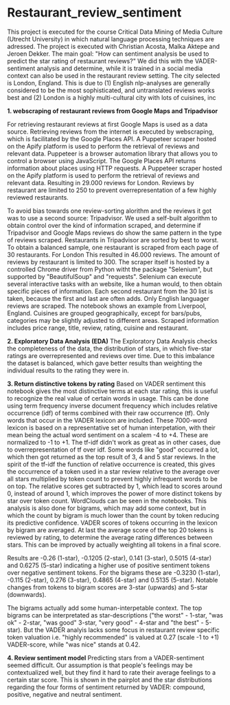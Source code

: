 # Restaurant_review_sentiment

This project is executed for the course Critical Data Mining of Media Culture (Utrecht University) in which natural language processing techniques are adressed. The project is executed with Christian Acosta, Malka Aktepe and Jeroen Dekker. The main goal: "How can sentiment analysis be used to predict the star rating of restaurant reviews?" We did this with the VADER-sentiment analysis and determine, while it is trained in a social media context can also be used in the restaurant review setting. The city selected is London, England. This is due to (1) English nlp-analyses are generally considered to be the most sophisticated, and untranslated reviews works best and (2) London is a highly multi-cultural city with lots of cuisines, inc

**1. webscraping of restaurant reviews from Google Maps and Tripadvisor**

For retrieving restaurant reviews at first Google Maps is used as a data source. Retrieving reviews from the internet is executed by webscraping, which is facilitated by the Google Places API. A Puppeteer scraper hosted on the Apify platform is used to perform the retrieval of reviews and relevant data. Puppeteer is a browser automation library that allows you to control a browser using JavaScript. The Google Places API returns information about places using HTTP requests. A Puppeteer scraper hosted on the Apify platform is used to perform the retrieval of reviews and relevant data. Resulting in 29.000 reviews for London. Reviews by restaurant are limited to 250 to prevent overrepresentation of a few highly reviewed restaurants.

To avoid bias towards one review-sorting alorithm and the reviews it got was to use a second source: Tripadvisor. We used a self-built algorithm to obtain control over the kind of information scraped, and determine if Tripadvisor and Google Maps reviews do show the same pattern in the type of reviews scraped. Restaurants in Tripadvisor are sorted by best to worst. To obtain a balanced sample, one restaurant is scraped from each page of 30 restaurants. For London This resulted in 46.000 reviews. The amount of reviews by restaurant is limited to 300. The scraper itself is hosted by a controlled Chrome driver from Python witht the package "Selenium", but supported by "BeautifulSoup" and "requests". Selenium can execute several interactive tasks with an website, like a human would, to then obtain specific pieces of information. Each second restaurant from the 30 list is taken, because the first and last are often adds. Only English languager reviews are scraped. The notebook shows an example from Liverpool, England. Cuisines are grouped geographically, except for bars/pubs, categories may be slightly adjusted to different areas. Scraped information includes price range, title, review, rating, cuisine and restaurant.

**2. Exploratory Data Analysis (EDA)**
The Exploratory Data Analysis checks the completeness of the data, the distribution of stars, in which five-star ratings are overrepresented and reviews over time. Due to this imbalance the dataset is balanced, which gave better results than weighting the individual results to the rating they were in.

**3. Return distinctive tokens by rating**
Based on VADER sentiment this notebook gives the most distinctive terms at each star rating, this is useful to recognize the real value of certain words in usage. This can be done using term frequency inverse document frequency which includes relative occurrence (idf) of terms combined with their raw occurrence (tf). Only words that occur in the VADER lexicon are included. These 7000-word lexicon is based on a representative set of human interpetation, with their mean being the actual word sentiment on a scalem -4 to +4. These are normalized to -1 to +1. The tf-idf didn't work as great as in other cases, due to overrepresentation of tf over idf. Some words like "good" occurred a lot, which then got returned as the top result of 3, 4 and 5 star reviews. In the spirit of the tf-idf the function of relative occurrence is created, this gives the occurrence of a token used in a star review relative to the average over all stars multiplied by token count to prevent highly infrequent words to be on top. The relative scores get subtracted by 1, which lead to scores around 0, instead of around 1, which improves the power of more distinct tokens by star over token count. WordClouds can be seen in the notebooks. This analysis is also done for bigrams, which may add some context, but in which the count by bigram is much lower than the count by token reducing its predictive confidence. VADER scores of tokens occurring in the lexicon by bigram are averaged. At last the average score of the top 20 tokens is reviewed by rating, to determine the average rating differences between stars. This can be improved by actually weighting all tokens in a final score.

Results are
-0.26 (1-star), -0.1205 (2-star), 0.141 (3-star), 0.5015 (4-star) and 0.6275 (5-star) indicating a higher use of positive sentiment tokens over negative sentiment tokens. For the bigrams these are -0.3230 (1-star), -0.115 (2-star), 0.276 (3-star), 0.4865 (4-star) and 0.5135 (5-star). Notable changes from tokens to bigram scores are 3-star (upwards) and 5-star (downwards).

The bigrams actually add some human-interpetable context. The top bigrams can be interpretated as star-descriptions ("the worst" - 1-star, "was ok" - 2-star, "was good" 3-star, "very good" - 4-star and "the best" - 5-star). But the VADER analyis lacks some focus in restaurant review specific token valuation i.e. "highly recommended" is valued at 0.27 (scale -1 to +1) VADER-score, while "was nice" stands at 0.42.

**4. Review sentiment model**
Predicting stars from a VADER-sentiment seemed difficult. Our assumption is that people's feelings may be contextualized well, but they find it hard to rate their average feelings to a certain star score. This is shown in the pairplot and the star distributions regarding the four forms of sentiment returned by VADER: compound, positive, negative and neutral sentiment. 

